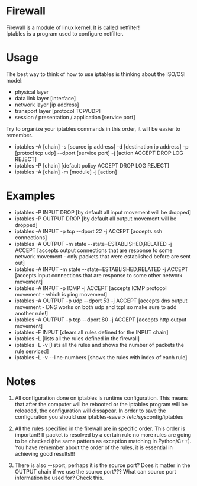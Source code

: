 # Firewall
Firewall is a module of linux kernel. It is called netfilter!  
Iptables is a program used to configure netfilter.

# Usage
The best way to think of how to use iptables is thinking about the ISO/OSI model:
- physical layer
- data link layer [interface]
- network layer [ip address]
- transport layer [protocol TCP/UDP]
- session / presentation / application [service port]

Try to organize your iptables commands in this order, it will be easier to remember.  

- iptables -A [chain] -s [source ip address] -d [destination ip address] -p [protocl tcp udp] --dport [service port] -j [action ACCEPT DROP LOG REJECT]
- iptables -P [chain] [default policy ACCEPT DROP LOG REJECT]
- iptables -A [chain] -m [module] -j [action]

# Examples
- iptables -P INPUT DROP [by default all input movement will be dropped]
- iptables -P OUTPUT DROP [by default all output movement will be dropped]
- iptables -A INPUT -p tcp --dport 22 -j ACCEPT [accepts ssh connections]
- iptables -A OUTPUT -m state --state=ESTABLISHED,RELATED -j ACCEPT [accepts output connections that are response to some network movement - only packets that were established before are sent out]
- iptables -A INPUT -m state --state=ESTABLISHED,RELATED -j ACCEPT [accepts input connections that are response to some other network movement]
- iptables -A INPUT -p ICMP -j ACCEPT [accepts ICMP protocol movement - which is ping movement]
- iptables -A OUTPUT -p udp --dport 53 -j ACCEPT [accepts dns output movement - DNS works on both udp and tcp! so make sure to add another rule!]
- iptables -A OUTPUT -p tcp --dport 80 -j ACCEPT [accepts http output movement]
- iptables -F INPUT [clears all rules defined for the INPUT chain]
- iptables -L [lists all the rules defined in the firewall]
- iptables -L -v [lists all the rules and shows the number of packets the rule serviced]
- iptables -L -v --line-numbers [shows the rules with index of each rule]

# Notes
1. All configuration done on iptables is runtime configuration. This means that after the computer will be rebooted or the iptables program will be reloaded, the configuration will dissapear. In order to save the configuration you should use iptables-save > /etc/sysconfig/iptables

2. All the rules specified in the firewall are in specific order. This order is important! If packet is resolved by a certain rule no more rules are going to be checked (the same pattern as exception matching in Python/C++). You have remember about the order of the rules, it is essential in achieving good results!!!

3. There is also --sport, perhaps it is the source port? Does it matter in the OUTPUT chain if we use the source port??? What can source port information be used for? Check this. 
